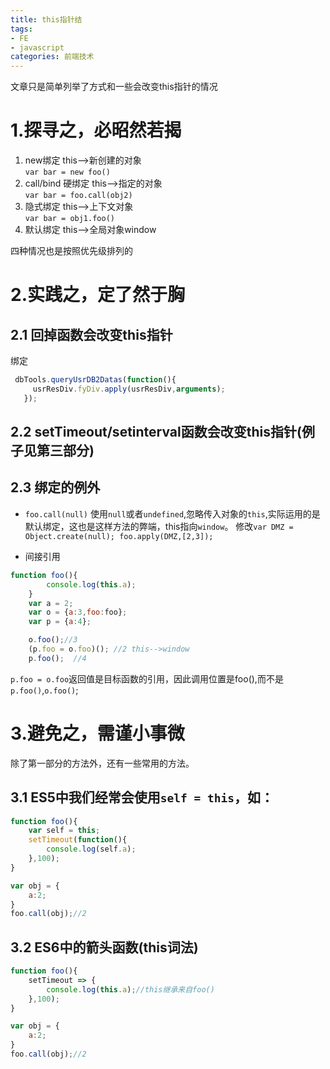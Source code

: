 ```yaml
---
title: this指针结
tags: 
- FE
- javascript
categories: 前端技术
---
```

文章只是简单列举了方式和一些会改变this指针的情况     

# 1.探寻之，必昭然若揭   
1. new绑定            this-->新创建的对象   
   ``var bar = new foo()``   
2. call/bind 硬绑定      this-->指定的对象   
	``var bar = foo.call(obj2)``   
3. 隐式绑定       this-->上下文对象    
	``var bar = obj1.foo()``   
4. 默认绑定       this-->全局对象window    

四种情况也是按照优先级排列的    

# 2.实践之，定了然于胸    
## 2.1 回掉函数会改变this指针   
  绑定     
 ```javascript
  dbTools.queryUsrDB2Datas(function(){
      usrResDiv.fyDiv.apply(usrResDiv,arguments);
 	});
 ```
## 2.2 setTimeout/setinterval函数会改变this指针(例子见第三部分)
## 2.3 绑定的例外
- `foo.call(null)` 使用`null`或者`undefined`,忽略传入对象的`this`,实际运用的是默认绑定，这也是这样方法的弊端，this指向`window`。
修改`var DMZ = Object.create(null); foo.apply(DMZ,[2,3]);`

- 间接引用

```javascript
function foo(){
		console.log(this.a);
	}
	var a = 2;
	var o = {a:3,foo:foo};
	var p = {a:4};

	o.foo();//3
	(p.foo = o.foo)(); //2 this-->window
	p.foo();  //4
```
`p.foo = o.foo`返回值是目标函数的引用，因此调用位置是foo(),而不是`p.foo()`,`o.foo()`;
# 3.避免之，需谨小事微
除了第一部分的方法外，还有一些常用的方法。
## 3.1 ES5中我们经常会使用`self = this`，如：

```javascript
function foo(){
	var self = this;
	setTimeout(function(){
		console.log(self.a);
	},100);
}

var obj = {
	a:2;
}
foo.call(obj);//2
```
## 3.2 ES6中的箭头函数(this词法)

```javascript
function foo(){
	setTimeout => {
		console.log(this.a);//this继承来自foo()
	},100);
}

var obj = {
	a:2;
}
foo.call(obj);//2
```